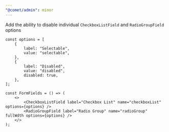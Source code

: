 ```yaml
---
"@comet/admin": minor
---
```


Add the ability to disable individual `CheckboxListField` and `RadioGroupField` options

```tsx
const options = [
    {
        label: "Selectable",
        value: "selectable",
    },
    {
        label: "Disabled",
        value: "disabled",
        disabled: true,
    },
];

const FormFields = () => (
    <>
        <CheckboxListField label="Checkbox List" name="checkboxList" options={options} />
        <RadioGroupField label="Radio Group" name="radioGroup" fullWdth options={options} />
    </>
);
```
